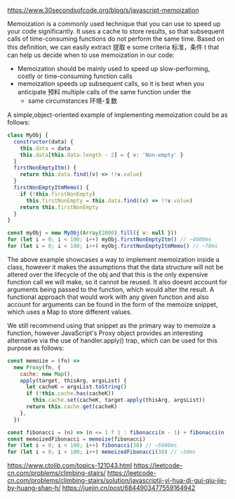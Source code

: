 https://www.30secondsofcode.org/blog/s/javascript-memoization

Memoization is a commonly used technique that you can use to speed up your code significantly. It uses a cache to store
results, so that subsequent calls of time-consuming functions do not perform the same time. Based on this definition,
we can easily extract 提取 e some criteria 标准，条件 t that can help us decide when to use memoization in our code:

- Memoization should be mainly used to speed up slow-performing, costly or time-consuming function calls
- memoization speeds up subsequent calls, so it is best when you anticipate 预料 multiple calls of the same function under the
  - same circumstances 环境-复数

A simple,object-oriented example of implementing memoization could be as follows:

```js
class MyObj {
  constructor(data) {
    this.data = data
    this.data[this.data.length - 2] = { v: 'Non-empty' }
  }
  firstNonEmptyItm() {
    return this.data.find((v) => !!v.value)
  }
  firstNonEmptyItmMemo() {
    if (!this.firstNonEmpty)
      this.firstNonEmpty = this.data.find((v) => !!v.value)
    return this.firstNonEmpty
  }
}

const myObj = new MyObj(Array(2000).fill({ v: null }))
for (let i = 0; i < 100; i++) myObj.firstNonEmptyItm() // ~4000ms
for (let i = 0; i < 100; i++) myObj.firstNonEmptyItmMemo() // ~70ms
```

The above example showcases a way to implement memoization inside a class, however it makes the assumptions that the
data structure will not be altered over the lifecycle of the obj and that this is the only expensive function call we
will make, so it cannot be reused. It also doesnt account for arguments being passed to the function, which would alter
the result. A functional approach that would work with any given function and also account for arguments can be found in
the form of the memoize snippet, which uses a Map to store different values.

We still recommend using that snippet as the primary way to memoize a function, however JavaScript's Proxy object provides
an interesting alternative via the use of handler.apply() trap, which can be used for this purpose as follows:

```js
const memoize = (fn) =>
  new Proxy(fn, {
    cache: new Map(),
    apply(target, thisArg, argsList) {
      let cacheK = argsList.toString()
      if (!this.cache.has(cacheK))
        this.cache.set(cacheK, target.apply(thisArg, argsList))
      return this.cache.get(cacheK)
    },
  })

const fibonacci = (n) => (n <= 1 ? 1 : fibonacci(n - 1) + fibonacci(n - 2))
const memoizedFibonacci = memoize(fibonacci)
for (let i = 0; i < 100; i++) fibonacci(30) // ~5000ms
for (let i = 0; i < 100; i++) memoizedFibonacci(30) // ~50ms
```

https://www.ctolib.com/topics-121043.html
https://leetcode-cn.com/problems/climbing-stairs/
https://leetcode-cn.com/problems/climbing-stairs/solution/javascriptji-yi-hua-di-gui-qiu-jie-by-huang-shan-h/
https://juejin.cn/post/6844903477559164942

